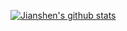 [![Jianshen's github stats](https://github-readme-stats.vercel.app/api?username=ljishen)](https://github.com/anuraghazra/github-readme-stats)

